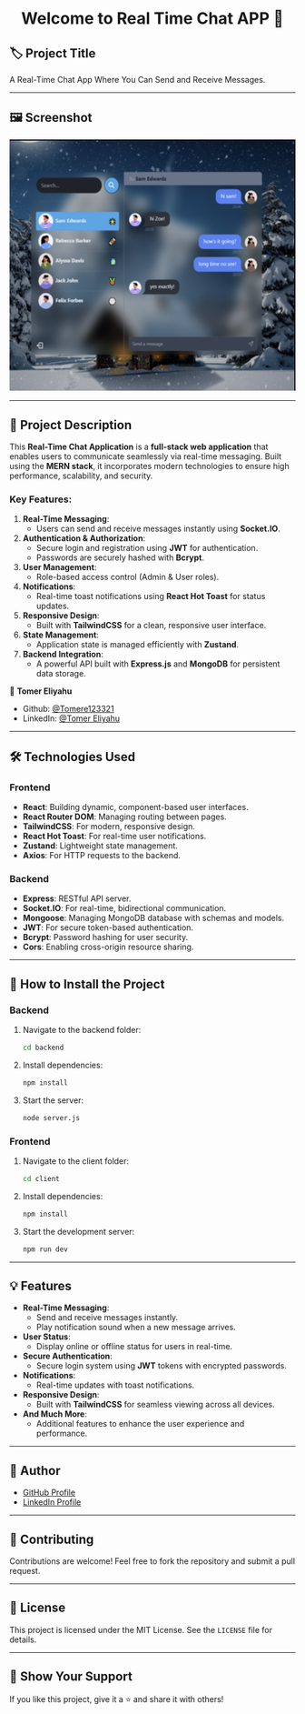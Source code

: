 <h1 align="center">Welcome to Real Time Chat APP 👋</h1>

## 🏷️ Project Title
A Real-Time Chat App Where You Can Send and Receive Messages.

---

## 🖼️ Screenshot
![Screenshot of the Project](FrontEnd/chatApp/src/assets/ProjectScreenShot.png)

---

## 📖 Project Description
This **Real-Time Chat Application** is a **full-stack web application** that enables users to communicate seamlessly via real-time messaging. Built using the **MERN stack**, it incorporates modern technologies to ensure high performance, scalability, and security.

### **Key Features**:
1. **Real-Time Messaging**:
   - Users can send and receive messages instantly using **Socket.IO**.
2. **Authentication & Authorization**:
   - Secure login and registration using **JWT** for authentication.
   - Passwords are securely hashed with **Bcrypt**.
3. **User Management**:
   - Role-based access control (Admin & User roles).
4. **Notifications**:
   - Real-time toast notifications using **React Hot Toast** for status updates.
5. **Responsive Design**:
   - Built with **TailwindCSS** for a clean, responsive user interface.
6. **State Management**:
   - Application state is managed efficiently with **Zustand**.
7. **Backend Integration**:
   - A powerful API built with **Express.js** and **MongoDB** for persistent data storage.

👤 **Tomer Eliyahu**

* Github: [@Tomere123321](https://github.com/Tomere123321)
* LinkedIn: [@Tomer Eliyahu](https://linkedin.com/in/TomerEliyahu)

---

## 🛠️ Technologies Used

### **Frontend**
- **React**: Building dynamic, component-based user interfaces.
- **React Router DOM**: Managing routing between pages.
- **TailwindCSS**: For modern, responsive design.
- **React Hot Toast**: For real-time user notifications.
- **Zustand**: Lightweight state management.
- **Axios**: For HTTP requests to the backend.

### **Backend**
- **Express**: RESTful API server.
- **Socket.IO**: For real-time, bidirectional communication.
- **Mongoose**: Managing MongoDB database with schemas and models.
- **JWT**: For secure token-based authentication.
- **Bcrypt**: Password hashing for user security.
- **Cors**: Enabling cross-origin resource sharing.

---

## 🚀 How to Install the Project

### Backend
1. Navigate to the backend folder:
   ```bash
   cd backend
   ```
2. Install dependencies:
   ```bash
   npm install
   ```
3. Start the server:
   ```bash
   node server.js
   ```

### Frontend
1. Navigate to the client folder:
   ```bash
   cd client
   ```
2. Install dependencies:
   ```bash
   npm install
   ```
3. Start the development server:
   ```bash
   npm run dev
   ```

---

## 💡 Features
- **Real-Time Messaging**:
  - Send and receive messages instantly.
  - Play notification sound when a new message arrives.
- **User Status**:
  - Display online or offline status for users in real-time.
- **Secure Authentication**:
  - Secure login system using **JWT** tokens with encrypted passwords.
- **Notifications**:
  - Real-time updates with toast notifications.
- **Responsive Design**:
  - Built with **TailwindCSS** for seamless viewing across all devices.
- **And Much More**:
  - Additional features to enhance the user experience and performance.

---

## 🙌 Author
 - [GitHub Profile](https://github.com/Tomere123321)
- [LinkedIn Profile](https://www.linkedin.com/in/tomer-eliyahu-b15670291/)

---

## 🤝 Contributing
Contributions are welcome! Feel free to fork the repository and submit a pull request.

---

## 📜 License
This project is licensed under the MIT License. See the `LICENSE` file for details.

---

## 💌 Show Your Support
If you like this project, give it a ⭐️ and share it with others!

